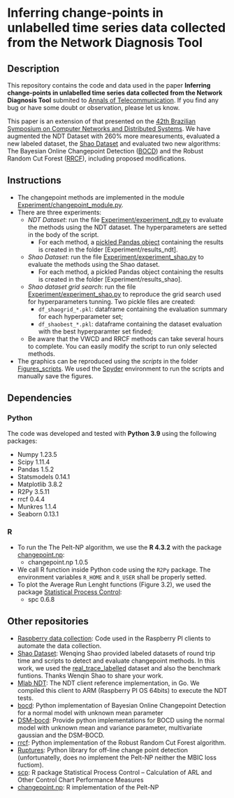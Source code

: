# Inferring change-points in unlabelled time series data collected from the Network Diagnosis Tool

## Description
This repository contains the code and data used in the paper **Inferring change-points in unlabelled time series data collected from the Network Diagnosis Tool** submited to [Annals of Telecommunication](https://www.springer.com/engineering/signals/journal/12243). If you find any bug or have some doubt or observation, please let us know. 

This paper is an extension of that presented on the [42th Brazilian Symposium on Computer Networks and Distributed Systems](https://github.com/cleitonmoya/sbrc24). We have augmented the NDT Dataset with 260% more mearesuments, evaluated a new labeled dataset, the [Shao Dataset](https://github.com/WenqinSHAO/rtt/tree/master/dataset/real_trace_labelled) and evaluated two new algorithms: The Bayesian Online Changepoint Detection ([BOCD](https://arxiv.org/abs/0710.3742)) and the Robust Random Cut Forest ([RRCF](https://proceedings.mlr.press/v48/guha16.html)), including proposed modifications. 

## Instructions
- The changepoint methods are implemented in the module [Experiment/changepoint_module.py](Experiment/changepoint_module.py).
- There are three experiments:
	- *NDT Dataset*: run the file [Experiment/experiment_ndt.py](Experiment/experiment_ndt.py) to evaluate the methods using the NDT dataset. The hyperparameters are setted in the body of the script.
		- For each method, a [pickled Pandas object](https://pandas.pydata.org/docs/reference/api/pandas.read_pickle.html) containing the results is created in the folder [Experiment/results_ndt].
	- *Shao Dataset*: run the file [Experiment/experiment_shao.py](Experiment/experiment_shao.py) to evaluate the methods using the Shao dataset. 
		- For each method, a pickled Pandas object containing the results is created in the folder [Experiment/results_shao].
	- *Shao dataset grid search*: run the file [Experiment/experiment_shao.py](Experiment/experiment_shao.py) to reproduce the grid search used for hyperparameters tunning. Two pickle files are created: 
		- `df_shaogrid_*.pkl`: dataframe containing the evaluation summary for each hyperparameter set;
		- `df_shaobest_*.pkl`: dataframe containing the dataset evaluation with the best hyperparamter set finded;
	- Be aware that the VWCD and RRCF methods can take several hours to complete. You can easily modify the script to run only selected methods.
- The graphics can be reproduced using the *scripts* in the folder [Figures_scripts](Figures_scripts/). We used the [Spyder](https://github.com/spyder-ide/spyder) environment to run the scripts and manually save the figures.

## Dependencies

### Python

The code was developed and tested with **Python 3.9** using the following packages:

- Numpy 1.23.5
- Scipy 1.11.4
- Pandas 1.5.2
- Statsmodels 0.14.1
- Matplotlib 3.8.2
- R2Py 3.5.11
- rrcf 0.4.4
- Munkres 1.1.4
- Seaborn 0.13.1

### R 

- To run the The Pelt-NP algorithm, we use the **R 4.3.2** with the package [changepoint.np](https://cran.r-project.org/web/packages/changepoint.np/index.html):
	- changepoint.np 1.0.5
- We call R function inside Python code using the `R2Py` package. The environment variables `R_HOME` and `R_USER` shall be properly setted.
- To plot the Average Run Lenght functions (Figure 3.2), we used the package [Statistical Process Control](https://cran.r-project.org/web/packages/spc/index.html): 
	- spc 0.6.8

## Other repositories

- [Raspberry data collection](https://github.com/danielatk/wptagent-automation): Code used in the Raspberry PI clients to automate the data collection.
- [Shao Dataset](https://github.com/WenqinSHAO/rtt): Wenqing Shao provided labeled datasets of round trip time and scripts to detect and evaluate changepoint methods. In this work, we used the [real_trace_labelled](https://github.com/WenqinSHAO/rtt/tree/master/dataset/real_trace_labelled) dataset and also the benchmark funtions. Thanks Wenqin Shao to share your work.
- [Mlab NDT](https://github.com/m-lab/ndt7-client-go): The NDT client reference implementation, in Go. We compiled this client to ARM (Raspberry PI OS 64bits) to execute the NDT tests.
- [bocd](https://github.com/gwgundersen/bocd): Python implementation of Bayesian Online Changepoint Detection for a normal model with unknown mean parameter
- [DSM-bocd](https://github.com/maltamiranomontero/DSM-bocd): Provide python implementations for BOCD using the normal model with unknown mean and variance parameter, multivariate gaussian and the DSM-BOCD.
- [rrcf](https://github.com/kLabUM/rrcf): Python implementation of the Robust Random Cut Forest algorithm.
- [Ruptures](https://github.com/deepcharles/ruptures): Python library for off-line change point detection (unfortunatelly, does no implement the Pelt-NP neither the MBIC loss fuctiom).
- [scp](https://cran.r-project.org/web/packages/spc/index.html): R package Statistical Process Control – Calculation of ARL and Other Control Chart Performance Measures
- [changepoint.np](https://cran.r-project.org/web/packages/changepoint.np/index.html): R implementation of the Pelt-NP